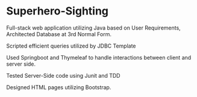 # Superhero-Sighting


Full-stack web application utilizing Java based on User Requirements, Architected Database at 3rd Normal Form. 

Scripted efficient queries utilized by JDBC Template 

Used Springboot and Thymeleaf to handle interactions between client and server side. 

Tested Server-Side code using Junit and TDD 

Designed HTML pages utilizing Bootstrap. 
